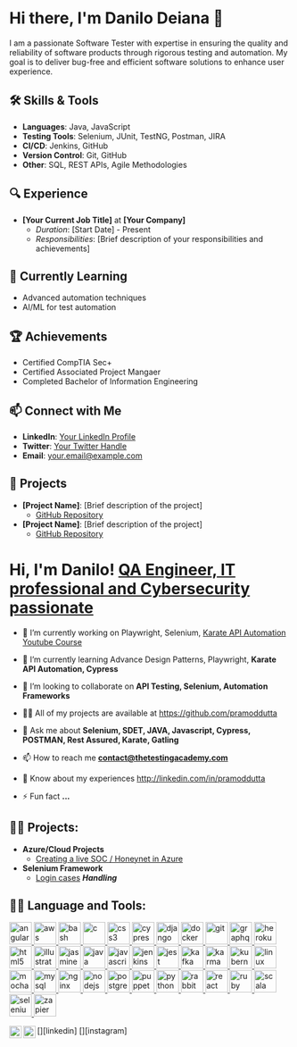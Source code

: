 # Hi there, I'm Danilo Deiana 👋

I am a passionate Software Tester with expertise in ensuring the quality and reliability of software products through rigorous testing and automation. My goal is to deliver bug-free and efficient software solutions to enhance user experience.

## 🛠️ Skills & Tools

- **Languages**: Java, JavaScript
- **Testing Tools**: Selenium, JUnit, TestNG, Postman, JIRA
- **CI/CD**: Jenkins, GitHub
- **Version Control**: Git, GitHub
- **Other**: SQL, REST APIs, Agile Methodologies

## 🔍 Experience

- **[Your Current Job Title]** at **[Your Company]** 
  - *Duration*: [Start Date] - Present
  - *Responsibilities*: [Brief description of your responsibilities and achievements]


## 🌱 Currently Learning

- Advanced automation techniques
- AI/ML for test automation


## 🏆 Achievements

- Certified  CompTIA Sec+
- Certified Associated Project Mangaer
- Completed Bachelor of Information Engineering

## 📫 Connect with Me

- **LinkedIn**: [Your LinkedIn Profile](https://www.linkedin.com/in/your-profile)
- **Twitter**: [Your Twitter Handle](https://twitter.com/your-handle)
- **Email**: [your.email@example.com](mailto:your.email@example.com)

## 🔗 Projects

- **[Project Name]**: [Brief description of the project]
  - [GitHub Repository](https://github.com/your-username/project-repo)
- **[Project Name]**: [Brief description of the project]
  - [GitHub Repository](https://github.com/your-username/project-repo)





<h1>Hi, I'm Danilo! <a href="https://www.linkedin.com/in/danilo-deiana-9117261a7/">QA Engineer, IT professional and Cybersecurity passionate</a> </h1>
<ul dir="auto">
<li>
<p dir="auto">🔭 I’m currently working on Playwright, Selenium,  <a href="https://github.com/apitestingco/KarateAPIAutomation">Karate API Automation Youtube Course</a></p>
</li>
<li>
<p dir="auto">🌱 I’m currently learning Advance Design Patterns, Playwright, <strong>Karate API Automation, Cypress</strong></p>
</li>
<li>
<p dir="auto">👯 I’m looking to collaborate on <strong>API Testing, Selenium, Automation Frameworks</strong></p>
</li>
<li>
<p dir="auto">👨&zwj;💻 All of my projects are available at <a href="https://github.com/pramoddutta">https://github.com/pramoddutta</a></p>
</li>

<li>
<p dir="auto">💬 Ask me about <strong>Selenium, SDET, JAVA, Javascript, Cypress, POSTMAN, Rest Assured, Karate, Gatling</strong></p>
</li>
<li>
<p dir="auto">📫 How to reach me <strong><a href="mailto:contact@thetestingacademy.com">contact@thetestingacademy.com</a></strong></p>
</li>
<li>
<p dir="auto">📄 Know about my experiences <a href="http://linkedin.com/in/pramoddutta" rel="nofollow">http://linkedin.com/in/pramoddutta</a></p>
</li>
<li>
<p dir="auto">⚡ Fun fact <strong>...</strong></p>
</li>
</ul>

<h2>👨‍💻 Projects:</h2>

- <b>Azure/Cloud Projects</b>
  - [Creating a live SOC / Honeynet in Azure](https://github.com/DaniloDD/AzureSoc)
- <b>Selenium Framework </b>
  - [Login cases](https://github.com/DaniloDD/SeleniumFramework) <b><i> Handling </b></i>


<h2>👨‍💻 Language and Tools:</h2>

<p align="left" dir="auto"> <a href="https://angular.io" rel="nofollow"> <img src="https://camo.githubusercontent.com/5744cad4ae199bb03498bbbc008914ee6ef1797dba3238c19d7f6ef82c4685e6/68747470733a2f2f64657669636f6e732e6769746875622e696f2f64657669636f6e2f64657669636f6e2e6769742f69636f6e732f616e67756c61726a732f616e67756c61726a732d6f726967696e616c2e737667" alt="angularjs" width="40" height="40" data-canonical-src="https://devicons.github.io/devicon/devicon.git/icons/angularjs/angularjs-original.svg" style="max-width: 100%;"> </a> <a href="https://aws.amazon.com" rel="nofollow"> <img src="https://camo.githubusercontent.com/6b91d867fa23b05875a7886bd6cbff63c9acd691dc50d215ae185f8fba2e89e1/68747470733a2f2f64657669636f6e732e6769746875622e696f2f64657669636f6e2f64657669636f6e2e6769742f69636f6e732f616d617a6f6e77656273657276696365732f616d617a6f6e77656273657276696365732d6f726967696e616c2d776f72646d61726b2e737667" alt="aws" width="40" height="40" data-canonical-src="https://devicons.github.io/devicon/devicon.git/icons/amazonwebservices/amazonwebservices-original-wordmark.svg" style="max-width: 100%;"> </a> <a href="https://www.gnu.org/software/bash/" rel="nofollow"> <img src="https://camo.githubusercontent.com/7b3bccfadc92429d2907d1c4d5f154a4153934163fa0fe4f458c4676a8dbf673/68747470733a2f2f7777772e766563746f726c6f676f2e7a6f6e652f6c6f676f732f676e755f626173682f676e755f626173682d69636f6e2e737667" alt="bash" width="40" height="40" data-canonical-src="https://www.vectorlogo.zone/logos/gnu_bash/gnu_bash-icon.svg" style="max-width: 100%;"> </a> <a href="https://www.cprogramming.com/" rel="nofollow"> <img src="https://camo.githubusercontent.com/dd0226de65abdead24eafd9919dcaad8a7dbdc7611699e909e3595d121144c02/68747470733a2f2f64657669636f6e732e6769746875622e696f2f64657669636f6e2f64657669636f6e2e6769742f69636f6e732f632f632d6f726967696e616c2e737667" alt="c" width="40" height="40" data-canonical-src="https://devicons.github.io/devicon/devicon.git/icons/c/c-original.svg" style="max-width: 100%;"> </a> <a href="https://www.w3schools.com/css/" rel="nofollow"> <img src="https://camo.githubusercontent.com/bcbe0a3df60f2aa5622db6e11b7f59a40fce5d8b1d8eb067e915c294d4701564/68747470733a2f2f64657669636f6e732e6769746875622e696f2f64657669636f6e2f64657669636f6e2e6769742f69636f6e732f637373332f637373332d6f726967696e616c2d776f72646d61726b2e737667" alt="css3" width="40" height="40" data-canonical-src="https://devicons.github.io/devicon/devicon.git/icons/css3/css3-original-wordmark.svg" style="max-width: 100%;"> </a> <a href="https://www.cypress.io" rel="nofollow"> <img src="https://raw.githubusercontent.com/simple-icons/simple-icons/6e46ec1fc23b60c8fd0d2f2ff46db82e16dbd75f/icons/cypress.svg" alt="cypress" width="40" height="40" style="max-width: 100%;"> </a> <a href="https://www.djangoproject.com/" rel="nofollow"> <img src="https://camo.githubusercontent.com/ae48d3539bc9f10e2f5d3d83e19e91e46b01f89808e39c1e4fbd8f69d88cbce6/68747470733a2f2f64657669636f6e732e6769746875622e696f2f64657669636f6e2f64657669636f6e2e6769742f69636f6e732f646a616e676f2f646a616e676f2d6f726967696e616c2e737667" alt="django" width="40" height="40" data-canonical-src="https://devicons.github.io/devicon/devicon.git/icons/django/django-original.svg" style="max-width: 100%;"> </a> <a href="https://www.docker.com/" rel="nofollow"> <img src="https://camo.githubusercontent.com/f855dc6d09720faec53e04d7cc7cb29fbacfd4061f2005a699d8b12f459df93d/68747470733a2f2f64657669636f6e732e6769746875622e696f2f64657669636f6e2f64657669636f6e2e6769742f69636f6e732f646f636b65722f646f636b65722d6f726967696e616c2d776f72646d61726b2e737667" alt="docker" width="40" height="40" data-canonical-src="https://devicons.github.io/devicon/devicon.git/icons/docker/docker-original-wordmark.svg" style="max-width: 100%;"> </a> <a href="https://git-scm.com/" rel="nofollow"> <img src="https://camo.githubusercontent.com/fcafa5ebc1f5f789ae7d012a3ecd8fe7bda49516591caf7c37698f764165d880/68747470733a2f2f7777772e766563746f726c6f676f2e7a6f6e652f6c6f676f732f6769742d73636d2f6769742d73636d2d69636f6e2e737667" alt="git" width="40" height="40" data-canonical-src="https://www.vectorlogo.zone/logos/git-scm/git-scm-icon.svg" style="max-width: 100%;"> </a> <a href="https://graphql.org" rel="nofollow"> <img src="https://camo.githubusercontent.com/2a573647c2b7a1ade3e2442d351af0e73d9a7ae08dddaa8abd12f18f5ce8fe3a/68747470733a2f2f7777772e766563746f726c6f676f2e7a6f6e652f6c6f676f732f6772617068716c2f6772617068716c2d69636f6e2e737667" alt="graphql" width="40" height="40" data-canonical-src="https://www.vectorlogo.zone/logos/graphql/graphql-icon.svg" style="max-width: 100%;"> </a> <a href="https://heroku.com" rel="nofollow"> <img src="https://camo.githubusercontent.com/a7553749f374bd64a02e5141697c24aeb9955ff99bb6de2ef80f4c1b6eb2ad6f/68747470733a2f2f7777772e766563746f726c6f676f2e7a6f6e652f6c6f676f732f6865726f6b752f6865726f6b752d69636f6e2e737667" alt="heroku" width="40" height="40" data-canonical-src="https://www.vectorlogo.zone/logos/heroku/heroku-icon.svg" style="max-width: 100%;"> </a> <a href="https://www.w3.org/html/" rel="nofollow"> <img src="https://camo.githubusercontent.com/0f67dabe994e9749f2699232fe1e87c3dba1d0212138f59c82da5d51193f85f0/68747470733a2f2f64657669636f6e732e6769746875622e696f2f64657669636f6e2f64657669636f6e2e6769742f69636f6e732f68746d6c352f68746d6c352d6f726967696e616c2d776f72646d61726b2e737667" alt="html5" width="40" height="40" data-canonical-src="https://devicons.github.io/devicon/devicon.git/icons/html5/html5-original-wordmark.svg" style="max-width: 100%;"> </a> <a href="https://www.adobe.com/in/products/illustrator.html" rel="nofollow"> <img src="https://camo.githubusercontent.com/c871fd4057a513e8b64c7dd87eaa844a994f6569bcca6dbb058906289be588aa/68747470733a2f2f7777772e766563746f726c6f676f2e7a6f6e652f6c6f676f732f61646f62655f696c6c7573747261746f722f61646f62655f696c6c7573747261746f722d69636f6e2e737667" alt="illustrator" width="40" height="40" data-canonical-src="https://www.vectorlogo.zone/logos/adobe_illustrator/adobe_illustrator-icon.svg" style="max-width: 100%;"> </a> <a href="https://jasmine.github.io/" rel="nofollow"> <img src="https://camo.githubusercontent.com/113f69a8875eb8ef284d95e04074ea5d9e0fd4d52ae562de6e11f6c4b778e893/68747470733a2f2f7777772e766563746f726c6f676f2e7a6f6e652f6c6f676f732f6a61736d696e652f6a61736d696e652d69636f6e2e737667" alt="jasmine" width="40" height="40" data-canonical-src="https://www.vectorlogo.zone/logos/jasmine/jasmine-icon.svg" style="max-width: 100%;"> </a> <a href="https://www.java.com" rel="nofollow"> <img src="https://camo.githubusercontent.com/7c44b6a76462efab715555eb9a9b01e0c06c9bdaaf2cce0db281de88a4e07f9a/68747470733a2f2f64657669636f6e732e6769746875622e696f2f64657669636f6e2f64657669636f6e2e6769742f69636f6e732f6a6176612f6a6176612d6f726967696e616c2d776f72646d61726b2e737667" alt="java" width="40" height="40" data-canonical-src="https://devicons.github.io/devicon/devicon.git/icons/java/java-original-wordmark.svg" style="max-width: 100%;"> </a> <a href="https://developer.mozilla.org/en-US/docs/Web/JavaScript" rel="nofollow"> <img src="https://camo.githubusercontent.com/4644185fa5a6726187ccb8bba6bfb8754b4cf15b71c52f135385badf85c9ba49/68747470733a2f2f64657669636f6e732e6769746875622e696f2f64657669636f6e2f64657669636f6e2e6769742f69636f6e732f6a6176617363726970742f6a6176617363726970742d6f726967696e616c2e737667" alt="javascript" width="40" height="40" data-canonical-src="https://devicons.github.io/devicon/devicon.git/icons/javascript/javascript-original.svg" style="max-width: 100%;"> </a> <a href="https://www.jenkins.io" rel="nofollow"> <img src="https://camo.githubusercontent.com/677d7d6afeeb04410190a061d7bbb6fb8a5246c6dc80ab4b665988ca04b091d1/68747470733a2f2f7777772e766563746f726c6f676f2e7a6f6e652f6c6f676f732f6a656e6b696e732f6a656e6b696e732d69636f6e2e737667" alt="jenkins" width="40" height="40" data-canonical-src="https://www.vectorlogo.zone/logos/jenkins/jenkins-icon.svg" style="max-width: 100%;"> </a> <a href="https://jestjs.io" rel="nofollow"> <img src="https://camo.githubusercontent.com/87882410b423221c16582e2f23590a723cb841ef3458ccdc7b13ba8d5bcc0354/68747470733a2f2f7777772e766563746f726c6f676f2e7a6f6e652f6c6f676f732f6a6573746a73696f2f6a6573746a73696f2d69636f6e2e737667" alt="jest" width="40" height="40" data-canonical-src="https://www.vectorlogo.zone/logos/jestjsio/jestjsio-icon.svg" style="max-width: 100%;"> </a> <a href="https://kafka.apache.org/" rel="nofollow"> <img src="https://camo.githubusercontent.com/35576f334b4067de703304807a8e72b381a5113e689fc2b9fee20e0a5e56adc9/68747470733a2f2f7777772e766563746f726c6f676f2e7a6f6e652f6c6f676f732f6170616368655f6b61666b612f6170616368655f6b61666b612d69636f6e2e737667" alt="kafka" width="40" height="40" data-canonical-src="https://www.vectorlogo.zone/logos/apache_kafka/apache_kafka-icon.svg" style="max-width: 100%;"> </a> <a href="https://karma-runner.github.io/latest/index.html" rel="nofollow"> <img src="https://raw.githubusercontent.com/detain/svg-logos/780f25886640cef088af994181646db2f6b1a3f8/svg/karma.svg" alt="karma" width="40" height="40" style="max-width: 100%;"> </a> <a href="https://kubernetes.io" rel="nofollow"> <img src="https://camo.githubusercontent.com/627eb2c61e04ea289af7565fc1eb33b671d9f201f55de0016ed6936de689de82/68747470733a2f2f7777772e766563746f726c6f676f2e7a6f6e652f6c6f676f732f6b756265726e657465732f6b756265726e657465732d69636f6e2e737667" alt="kubernetes" width="40" height="40" data-canonical-src="https://www.vectorlogo.zone/logos/kubernetes/kubernetes-icon.svg" style="max-width: 100%;"> </a> <a href="https://www.linux.org/" rel="nofollow"> <img src="https://camo.githubusercontent.com/a90304e7b782756582c0249c91548fb3466eb90fbb6c2e39842739c9e4d7ace5/68747470733a2f2f64657669636f6e732e6769746875622e696f2f64657669636f6e2f64657669636f6e2e6769742f69636f6e732f6c696e75782f6c696e75782d6f726967696e616c2e737667" alt="linux" width="40" height="40" data-canonical-src="https://devicons.github.io/devicon/devicon.git/icons/linux/linux-original.svg" style="max-width: 100%;"> </a> <a href="https://mochajs.org" rel="nofollow"> <img src="https://camo.githubusercontent.com/1da985bb9c759cb27cc6ba6ef9a05f35e27c8c5b33c03de1a4bafede6d6e7b23/68747470733a2f2f7777772e766563746f726c6f676f2e7a6f6e652f6c6f676f732f6d6f6368616a732f6d6f6368616a732d69636f6e2e737667" alt="mocha" width="40" height="40" data-canonical-src="https://www.vectorlogo.zone/logos/mochajs/mochajs-icon.svg" style="max-width: 100%;"> </a> <a href="https://www.mysql.com/" rel="nofollow"> <img src="https://camo.githubusercontent.com/f167319ebaaaa9b73a36af8167ce246a8f919c60b663c08b9d3fa15ca4929c70/68747470733a2f2f64657669636f6e732e6769746875622e696f2f64657669636f6e2f64657669636f6e2e6769742f69636f6e732f6d7973716c2f6d7973716c2d6f726967696e616c2d776f72646d61726b2e737667" alt="mysql" width="40" height="40" data-canonical-src="https://devicons.github.io/devicon/devicon.git/icons/mysql/mysql-original-wordmark.svg" style="max-width: 100%;"> </a> <a href="https://www.nginx.com" rel="nofollow"> <img src="https://camo.githubusercontent.com/1a7d3ae061495741b398f9f4a7f695be53b66ff410b6751a528edb72f5d075ab/68747470733a2f2f64657669636f6e732e6769746875622e696f2f64657669636f6e2f64657669636f6e2e6769742f69636f6e732f6e67696e782f6e67696e782d6f726967696e616c2e737667" alt="nginx" width="40" height="40" data-canonical-src="https://devicons.github.io/devicon/devicon.git/icons/nginx/nginx-original.svg" style="max-width: 100%;"> </a> <a href="https://nodejs.org" rel="nofollow"> <img src="https://camo.githubusercontent.com/024f0e25ef81489c15132095c2da12a918ac67202617a87c58be05aff3a1fed9/68747470733a2f2f64657669636f6e732e6769746875622e696f2f64657669636f6e2f64657669636f6e2e6769742f69636f6e732f6e6f64656a732f6e6f64656a732d6f726967696e616c2d776f72646d61726b2e737667" alt="nodejs" width="40" height="40" data-canonical-src="https://devicons.github.io/devicon/devicon.git/icons/nodejs/nodejs-original-wordmark.svg" style="max-width: 100%;"> </a> <a href="https://www.postgresql.org" rel="nofollow"> <img src="https://camo.githubusercontent.com/5b0a843b2d158bb62567c89397e30b3a7e73bbda27c32b71a3d17ef0e0bb892f/68747470733a2f2f64657669636f6e732e6769746875622e696f2f64657669636f6e2f64657669636f6e2e6769742f69636f6e732f706f737467726573716c2f706f737467726573716c2d6f726967696e616c2d776f72646d61726b2e737667" alt="postgresql" width="40" height="40" data-canonical-src="https://devicons.github.io/devicon/devicon.git/icons/postgresql/postgresql-original-wordmark.svg" style="max-width: 100%;"> </a> <a href="https://github.com/puppeteer/puppeteer"> <img src="https://camo.githubusercontent.com/76e27be7c7b6838c5758d067b3affb6447f001f0b57d915deeee43646257a425/68747470733a2f2f7777772e766563746f726c6f676f2e7a6f6e652f6c6f676f732f707074726465762f707074726465762d6f6666696369616c2e737667" alt="puppeteer" width="40" height="40" data-canonical-src="https://www.vectorlogo.zone/logos/pptrdev/pptrdev-official.svg" style="max-width: 100%;"> </a> <a href="https://www.python.org" rel="nofollow"> <img src="https://camo.githubusercontent.com/c94f65c548800ebc135afc42e570f40d5fdda084269b36852163e8371722cd3c/68747470733a2f2f64657669636f6e732e6769746875622e696f2f64657669636f6e2f64657669636f6e2e6769742f69636f6e732f707974686f6e2f707974686f6e2d6f726967696e616c2e737667" alt="python" width="40" height="40" data-canonical-src="https://devicons.github.io/devicon/devicon.git/icons/python/python-original.svg" style="max-width: 100%;"> </a> <a href="https://www.rabbitmq.com" rel="nofollow"> <img src="https://camo.githubusercontent.com/6e263a69a32164441eeb95d1d13caf800ca405806ccafe5ae2fe9e686999e1fa/68747470733a2f2f7777772e766563746f726c6f676f2e7a6f6e652f6c6f676f732f7261626269746d712f7261626269746d712d69636f6e2e737667" alt="rabbitMQ" width="40" height="40" data-canonical-src="https://www.vectorlogo.zone/logos/rabbitmq/rabbitmq-icon.svg" style="max-width: 100%;"> </a> <a href="https://reactjs.org/" rel="nofollow"> <img src="https://camo.githubusercontent.com/510115e9d9bb46e7839c07eb6b1f5549c71d29b4bb8bd857bb839d802b636701/68747470733a2f2f64657669636f6e732e6769746875622e696f2f64657669636f6e2f64657669636f6e2e6769742f69636f6e732f72656163742f72656163742d6f726967696e616c2d776f72646d61726b2e737667" alt="react" width="40" height="40" data-canonical-src="https://devicons.github.io/devicon/devicon.git/icons/react/react-original-wordmark.svg" style="max-width: 100%;"> </a> <a href="https://www.ruby-lang.org/en/" rel="nofollow"> <img src="https://camo.githubusercontent.com/3a8fc2801c45503aafb05426dd19a7c39706ac3bedfdf7d6edc14bb96e17a7b3/68747470733a2f2f64657669636f6e732e6769746875622e696f2f64657669636f6e2f64657669636f6e2e6769742f69636f6e732f727562792f727562792d6f726967696e616c2d776f72646d61726b2e737667" alt="ruby" width="40" height="40" data-canonical-src="https://devicons.github.io/devicon/devicon.git/icons/ruby/ruby-original-wordmark.svg" style="max-width: 100%;"> </a> <a href="https://www.scala-lang.org" rel="nofollow"> <img src="https://camo.githubusercontent.com/8c5ae572eefd1e8c32abd07fa2c87775a3a8d0040a68f456846d1e287e797737/68747470733a2f2f64657669636f6e732e6769746875622e696f2f64657669636f6e2f64657669636f6e2e6769742f69636f6e732f7363616c612f7363616c612d6f726967696e616c2d776f72646d61726b2e737667" alt="scala" width="40" height="40" data-canonical-src="https://devicons.github.io/devicon/devicon.git/icons/scala/scala-original-wordmark.svg" style="max-width: 100%;"> </a> <a href="https://www.selenium.dev" rel="nofollow"> <img src="https://raw.githubusercontent.com/detain/svg-logos/780f25886640cef088af994181646db2f6b1a3f8/svg/selenium-logo.svg" alt="selenium" width="40" height="40" style="max-width: 100%;"> </a> <a href="https://zapier.com" rel="nofollow"> <img src="https://camo.githubusercontent.com/4e00a56308e37581342f829d7e284e334d79952f541647551d8cf1b46ef847aa/68747470733a2f2f7777772e766563746f726c6f676f2e7a6f6e652f6c6f676f732f7a61706965722f7a61706965722d69636f6e2e737667" alt="zapier" width="40" height="40" data-canonical-src="https://www.vectorlogo.zone/logos/zapier/zapier-icon.svg" style="max-width: 100%;"> </a> </p>
[<img align="left" alt="JoshMadakor | LinkedIn" width="22px" src="https://cdn.jsdelivr.net/npm/simple-icons@v3/icons/linkedin.svg" />][linkedin]
[<img align="left" alt="JoshMadakor | Instagram" width="22px" src="https://cdn.jsdelivr.net/npm/simple-icons@v3/icons/instagram.svg" />][instagram]


[instagram]: https://www.instagram.com/joshmadakor/
[linkedin]: https://linkedin.com/in/joshmadakor
